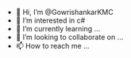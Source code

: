 - 👋 Hi, I’m @GowrishankarKMC
- 👀 I’m interested in c#
- 🌱 I’m currently learning ...
- 💞️ I’m looking to collaborate on ...
- 📫 How to reach me ...

<!---
GowrishankarKMC/GowrishankarKMC is a ✨ special ✨ repository because its `README.md` (this file) appears on your GitHub profile.
You can click the Preview link to take a look at your changes.
--->

